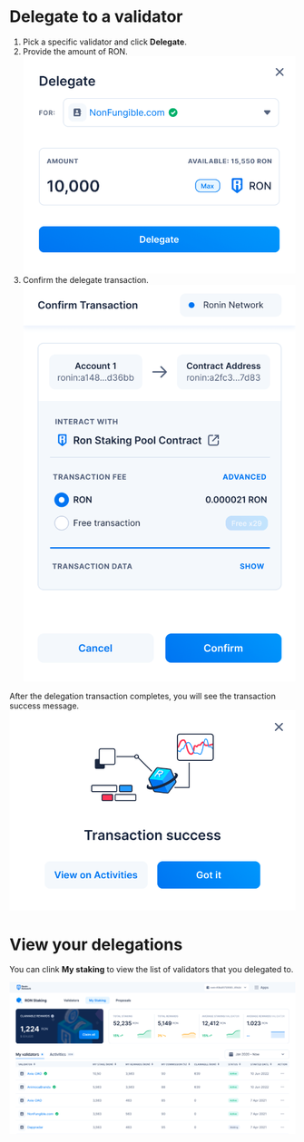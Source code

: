 # Delegate to a validator
 1. Pick a specific validator and click **Delegate**.
 2. Provide the amount of RON.
![Delegate](<./delegate.png>)
 3. Confirm the delegate transaction.
![Confirm](<./confirm.png>)

After the delegation transaction completes, you will see the transaction success message.
![Success](<./success.png>)

# View your delegations
You can clink **My staking** to view the list of validators that you delegated to.

![View](<./view.png>)
